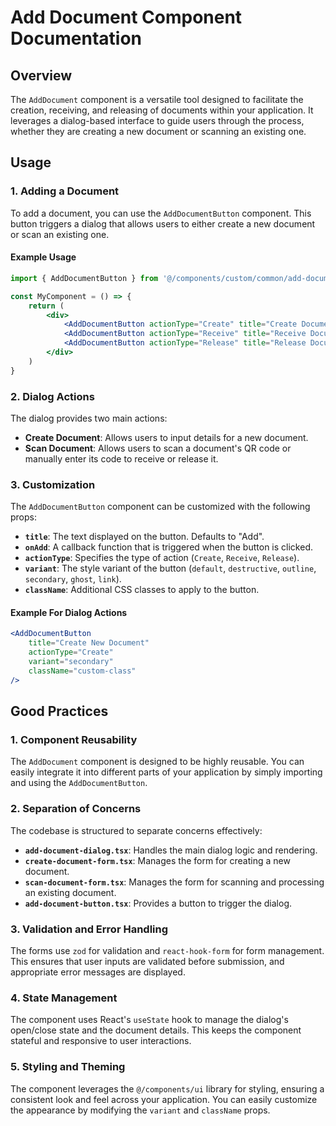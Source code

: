 # Add Document Component Documentation

## Overview

The `AddDocument` component is a versatile tool designed to facilitate the creation, receiving, and releasing of documents within your application. It leverages a dialog-based interface to guide users through the process, whether they are creating a new document or scanning an existing one.

## Usage

### 1. **Adding a Document**

To add a document, you can use the `AddDocumentButton` component. This button triggers a dialog that allows users to either create a new document or scan an existing one.

#### Example Usage

```jsx
import { AddDocumentButton } from '@/components/custom/common/add-document/add-document-button'

const MyComponent = () => {
    return (
        <div>
            <AddDocumentButton actionType="Create" title="Create Document" />
            <AddDocumentButton actionType="Receive" title="Receive Document" />
            <AddDocumentButton actionType="Release" title="Release Document" />
        </div>
    )
}
```

### 2. **Dialog Actions**

The dialog provides two main actions:

- **Create Document**: Allows users to input details for a new document.
- **Scan Document**: Allows users to scan a document's QR code or manually enter its code to receive or release it.

### 3. **Customization**

The `AddDocumentButton` component can be customized with the following props:

- **`title`**: The text displayed on the button. Defaults to "Add".
- **`onAdd`**: A callback function that is triggered when the button is clicked.
- **`actionType`**: Specifies the type of action (`Create`, `Receive`, `Release`).
- **`variant`**: The style variant of the button (`default`, `destructive`, `outline`, `secondary`, `ghost`, `link`).
- **`className`**: Additional CSS classes to apply to the button.

#### Example For Dialog Actions

```jsx
<AddDocumentButton
    title="Create New Document"
    actionType="Create"
    variant="secondary"
    className="custom-class"
/>
```

## Good Practices

### 1. **Component Reusability**

The `AddDocument` component is designed to be highly reusable. You can easily integrate it into different parts of your application by simply importing and using the `AddDocumentButton`.

### 2. **Separation of Concerns**

The codebase is structured to separate concerns effectively:

- **`add-document-dialog.tsx`**: Handles the main dialog logic and rendering.
- **`create-document-form.tsx`**: Manages the form for creating a new document.
- **`scan-document-form.tsx`**: Manages the form for scanning and processing an existing document.
- **`add-document-button.tsx`**: Provides a button to trigger the dialog.

### 3. **Validation and Error Handling**

The forms use `zod` for validation and `react-hook-form` for form management. This ensures that user inputs are validated before submission, and appropriate error messages are displayed.

### 4. **State Management**

The component uses React's `useState` hook to manage the dialog's open/close state and the document details. This keeps the component stateful and responsive to user interactions.

### 5. **Styling and Theming**

The component leverages the `@/components/ui` library for styling, ensuring a consistent look and feel across your application. You can easily customize the appearance by modifying the `variant` and `className` props.
